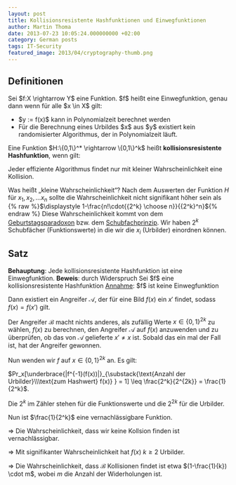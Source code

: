 ```yaml
---
layout: post
title: Kollisionsresistente Hashfunktionen und Einwegfunktionen
author: Martin Thoma
date: 2013-07-23 10:05:24.000000000 +02:00
category: German posts
tags: IT-Security
featured_image: 2013/04/cryptography-thumb.png
---
```

<h2>Definitionen</h2>
<div class="definition">
Sei $f:X \rightarrow Y$ eine Funktion.
$f$ heißt eine Einwegfunktion, genau dann wenn für alle $x \in X$ gilt:
<ul>
  <li>$y := f(x)$ kann in Polynomialzeit berechnet werden</li>
  <li>Für die Berechnung eines Urbildes $x$ aus $y$ existiert kein randomisierter Algorithmus, der in Polynomialzeit läuft.</li>
</ul>
</div>

<div class="definition">
Eine Funktion $H:\{0,1\}^* \rightarrow \{0,1\}^k$ heißt <strong>kollisionsresistente Hashfunktion</strong>, wenn gilt:

Jeder effiziente Algorithmus findet nur mit kleiner Wahrscheinlichkeit eine Kollision. 
</div>

Was heißt &bdquo;kleine Wahrscheinlichkeit&ldquo;?
Nach dem Auswerten der Funktion $H$ für $x_1, x_2, \dots x_n$ sollte die Wahrscheinlichkeit nicht signifikant höher sein als {% raw %}$\displaystyle 1-\frac{n!\cdot{{2^k} \choose n}}{{2^k}^n}${% endraw %}
Diese Wahrscheinlichkeit kommt von dem <a href="http://de.wikipedia.org/wiki/Geburtstagsparadoxon">Geburtstagsparadoxon</a> bzw. dem <a href="http://de.wikipedia.org/wiki/Schubfachprinzip">Schubfachprinzip</a>. Wir haben $2^k$ Schubfächer (Funktionswerte) in die wir die $x_i$ (Urbilder) einordnen können.

<h2>Satz</h2>
<strong>Behauptung</strong>: Jede kollisionsresistente Hashfunktion ist eine Einwegfunktion.
<strong>Beweis</strong>: durch Widerspruch
Sei $f$ eine kollisionsresistente Hashfunktion
<u>Annahme</u>: $f$ ist keine Einwegfunktion

Dann existiert ein Angreifer $\mathcal{A}$, der für eine Bild $f(x)$ ein $x'$ findet, sodass $f(x) = f(x')$ gilt.

Der Angreifer $\mathcal{B}$ macht nichts anderes, als zufällig Werte $x \in \{0,1\}^{2k}$ zu wählen, $f(x)$ zu berechnen, den Angreifer $\mathcal{A}$ auf $f(x)$ anzuwenden und zu überprüfen, ob das von $\mathcal{A}$ gelieferte $x' \neq x$ ist. Sobald das ein mal der Fall ist, hat der Angreifer gewonnen.

Nun wenden wir $f$ auf $x \in \{0,1\}^{2k}$ an. Es gilt:

$Pr_x[\underbrace{|f^{-1}(f(x))|}_{\substack{\text{Anzahl der Urbilder}\\\text{zum Hashwert} f(x)} } = 1] \leq \frac{2^k}{2^{2k}} = \frac{1}{2^k}$.

Die $2^k$ im Zähler stehen für die Funktionswerte und die $2^{2k}$ für die Urbilder.

Nun ist $\frac{1}{2^k}$ eine vernachlässigbare Funktion.

$\Rightarrow$ Die Wahrscheinlichkeit, dass wir keine Kollsion finden ist vernachlässigbar.

$\Rightarrow$ Mit signifikanter Wahrscheinlichkeit hat $f(x)$ $k \geq 2$ Urbilder.

$\Rightarrow$ Die Wahrscheinlichkeit, dass $\mathcal{B}$ Kollisionen findet ist etwa $(1-\frac{1}{k}) \cdot m$, wobei $m$ die Anzahl der Widerholungen ist.

